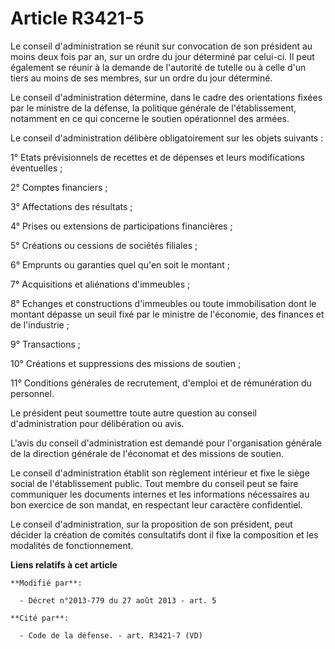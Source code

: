 # Article R3421-5

Le conseil d'administration se réunit sur convocation de son président au moins deux fois par an, sur un ordre du jour
déterminé par celui-ci. Il peut également se réunir à la demande de l'autorité de tutelle ou à celle d'un tiers au moins de
ses membres, sur un ordre du jour déterminé.

Le conseil d'administration détermine, dans le cadre des orientations fixées par le ministre de la défense, la politique
générale de l'établissement, notamment en ce qui concerne le soutien opérationnel des armées.

Le conseil d'administration délibère obligatoirement sur les objets suivants :

1° Etats prévisionnels de recettes et de dépenses et leurs modifications éventuelles ;

2° Comptes financiers ;

3° Affectations des résultats ;

4° Prises ou extensions de participations financières ;

5° Créations ou cessions de sociétés filiales ;

6° Emprunts ou garanties quel qu'en soit le montant ;

7° Acquisitions et aliénations d'immeubles ;

8° Echanges et constructions d'immeubles ou toute immobilisation dont le montant dépasse un seuil fixé par le ministre de
l'économie, des finances et de l'industrie ;

9° Transactions ;

10° Créations et suppressions des missions de soutien ;

11° Conditions générales de recrutement, d'emploi et de rémunération du personnel.

Le président peut soumettre toute autre question au conseil d'administration pour délibération ou avis.

L'avis du conseil d'administration est demandé pour l'organisation générale de la direction générale de l'économat et des
missions de soutien.

Le conseil d'administration établit son règlement intérieur et fixe le siège social de l'établissement public. Tout membre du
conseil peut se faire communiquer les documents internes et les informations nécessaires au bon exercice de son mandat, en
respectant leur caractère confidentiel.

Le conseil d'administration, sur la proposition de son président, peut décider la création de comités consultatifs dont il
fixe la composition et les modalités de fonctionnement.

**Liens relatifs à cet article**

	**Modifié par**:

	  - Décret n°2013-779 du 27 août 2013 - art. 5

	**Cité par**:

	  - Code de la défense. - art. R3421-7 (VD)
